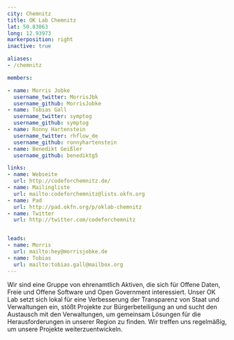 ```yaml
---
city: Chemnitz
title: OK Lab Chemnitz
lat: 50.83063
long: 12.93973
markerposition: right
inactive: true

aliases:
- /chemnitz

members:

- name: Morris Jobke
  username_twitter: MorrisJbk
  username_github: MorrisJobke
- name: Tobias Gall
  username_twitter: symptog
  username_github: symptog
- name: Ronny Hartenstein
  username_twitter: rhflow_de
  username_github: ronnyhartenstein
- name: Benedikt Geißler
  username_github: benediktg5

links:
- name: Webseite
  url: http://codeforchemnitz.de/
- name: Mailingliste
  url: mailto:codeforchemnitz@lists.okfn.org
- name: Pad
  url: http://pad.okfn.org/p/oklab-chemnitz
- name: Twitter
  url: http://twitter.com/codeforchemnitz


leads:
- name: Morris
  url: mailto:hey@morrisjobke.de
- name: Tobias
  url: mailto:tobias.gall@mailbox.org
---
```


Wir sind eine Gruppe von ehrenamtlich Aktiven, die sich für Offene Daten, Freie und Offene Software und Open Government interessiert. Unser OK Lab setzt sich lokal für eine Verbesserung der Transparenz von Staat und Verwaltungen ein, stößt Projekte zur Bürgerbeteiligung an und sucht den Austausch mit den Verwaltungen, um gemeinsam Lösungen für die Herausforderungen in unserer Region zu finden. Wir treffen uns regelmäßig, um unsere Projekte weiterzuentwickeln.

